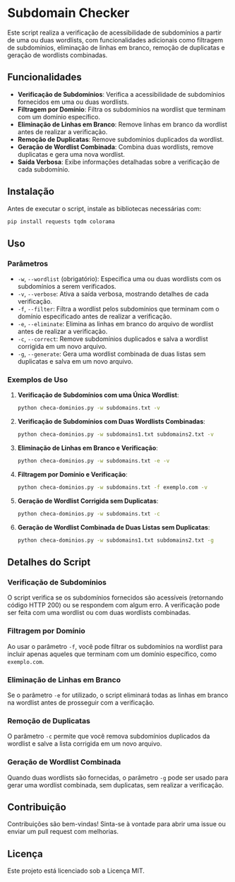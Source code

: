 
# Subdomain Checker

Este script realiza a verificação de acessibilidade de subdomínios a partir de uma ou duas wordlists, com funcionalidades adicionais como filtragem de subdomínios, eliminação de linhas em branco, remoção de duplicatas e geração de wordlists combinadas.

## Funcionalidades

- **Verificação de Subdomínios**: Verifica a acessibilidade de subdomínios fornecidos em uma ou duas wordlists.
- **Filtragem por Domínio**: Filtra os subdomínios na wordlist que terminam com um domínio específico.
- **Eliminação de Linhas em Branco**: Remove linhas em branco da wordlist antes de realizar a verificação.
- **Remoção de Duplicatas**: Remove subdomínios duplicados da wordlist.
- **Geração de Wordlist Combinada**: Combina duas wordlists, remove duplicatas e gera uma nova wordlist.
- **Saída Verbosa**: Exibe informações detalhadas sobre a verificação de cada subdomínio.

## Instalação

Antes de executar o script, instale as bibliotecas necessárias com:

```bash
pip install requests tqdm colorama
```

## Uso

### Parâmetros

- `-w`, `--wordlist` (obrigatório): Especifica uma ou duas wordlists com os subdomínios a serem verificados.
- `-v`, `--verbose`: Ativa a saída verbosa, mostrando detalhes de cada verificação.
- `-f`, `--filter`: Filtra a wordlist pelos subdomínios que terminam com o domínio especificado antes de realizar a verificação.
- `-e`, `--eliminate`: Elimina as linhas em branco do arquivo de wordlist antes de realizar a verificação.
- `-c`, `--correct`: Remove subdomínios duplicados e salva a wordlist corrigida em um novo arquivo.
- `-g`, `--generate`: Gera uma wordlist combinada de duas listas sem duplicatas e salva em um novo arquivo.

### Exemplos de Uso

1. **Verificação de Subdomínios com uma Única Wordlist**:

   ```bash
   python checa-dominios.py -w subdomains.txt -v
   ```

2. **Verificação de Subdomínios com Duas Wordlists Combinadas**:

   ```bash
   python checa-dominios.py -w subdomains1.txt subdomains2.txt -v
   ```

3. **Eliminação de Linhas em Branco e Verificação**:

   ```bash
   python checa-dominios.py -w subdomains.txt -e -v
   ```

4. **Filtragem por Domínio e Verificação**:

   ```bash
   python checa-dominios.py -w subdomains.txt -f exemplo.com -v
   ```

5. **Geração de Wordlist Corrigida sem Duplicatas**:

   ```bash
   python checa-dominios.py -w subdomains.txt -c
   ```

6. **Geração de Wordlist Combinada de Duas Listas sem Duplicatas**:

   ```bash
   python checa-dominios.py -w subdomains1.txt subdomains2.txt -g
   ```

## Detalhes do Script

### Verificação de Subdomínios

O script verifica se os subdomínios fornecidos são acessíveis (retornando código HTTP 200) ou se respondem com algum erro. A verificação pode ser feita com uma wordlist ou com duas wordlists combinadas.

### Filtragem por Domínio

Ao usar o parâmetro `-f`, você pode filtrar os subdomínios na wordlist para incluir apenas aqueles que terminam com um domínio específico, como `exemplo.com`.

### Eliminação de Linhas em Branco

Se o parâmetro `-e` for utilizado, o script eliminará todas as linhas em branco na wordlist antes de prosseguir com a verificação.

### Remoção de Duplicatas

O parâmetro `-c` permite que você remova subdomínios duplicados da wordlist e salve a lista corrigida em um novo arquivo.

### Geração de Wordlist Combinada

Quando duas wordlists são fornecidas, o parâmetro `-g` pode ser usado para gerar uma wordlist combinada, sem duplicatas, sem realizar a verificação.

## Contribuição

Contribuições são bem-vindas! Sinta-se à vontade para abrir uma issue ou enviar um pull request com melhorias.

## Licença

Este projeto está licenciado sob a Licença MIT.
